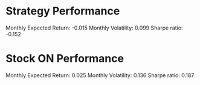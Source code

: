 # Strategy Performance
Monthly Expected Return: -0.015
Monthly Volatility: 0.099
Sharpe ratio: -0.152
# Stock ON Performance
Monthly Expected Return: 0.025
Monthly Volatility: 0.136
Sharpe ratio: 0.187
